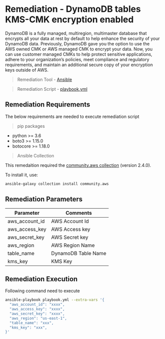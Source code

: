 # Remediation - DynamoDB tables KMS-CMK encryption enabled
DynamoDB is a fully managed, multiregion, multimaster database that encrypts all your data at rest by default to help enhance the security of your DynamoDB data. Previously, DynamoDB gave you the option to use the AWS owned CMK or AWS managed CMK to encrypt your data. Now, you can use customer managed CMKs to help protect sensitive applications, adhere to your organization’s policies, meet compliance and regulatory requirements, and maintain an additional secure copy of your encryption keys outside of AWS.

> Remediation Tool   - [Ansible](https://www.ansible.com/)

> Remediation Script - [playbook.yml](playbook.yml)

## Remediation Requirements
The below requirements are needed to execute remediation script

> pip packages
- python >= 3.6
- boto3 >= 1.15.0
- botocore >= 1.18.0

> Ansible Collection

This remedaition required the [community.aws collection](https://galaxy.ansible.com/community/aws) (version 2.4.0).

To install it, use: 
```sh
ansible-galaxy collection install community.aws
```

## Remediation Parameters

| Parameter      | Comments            |
|----------------|---------------------|
| aws_account_id | AWS Account Id      |
| aws_access_key | AWS Access key      |
| aws_secret_key | AWS Secret key      |
| aws_region     | AWS Region Name     |
| table_name     | DynamoDB Table Name |
| kms_key        | KMS Key             |


## Remediation Execution
Following command need to execute
```sh
ansible-playbook playbook.yml --extra-vars '{
  "aws_account_id": "xxxx",
  "aws_access_key": "xxxx",
  "aws_secret_key": "xxxx",
  "aws_region": "us-east-1",
  "table_name": "xxx",
  "kms_key": "xxx",
}'
```
